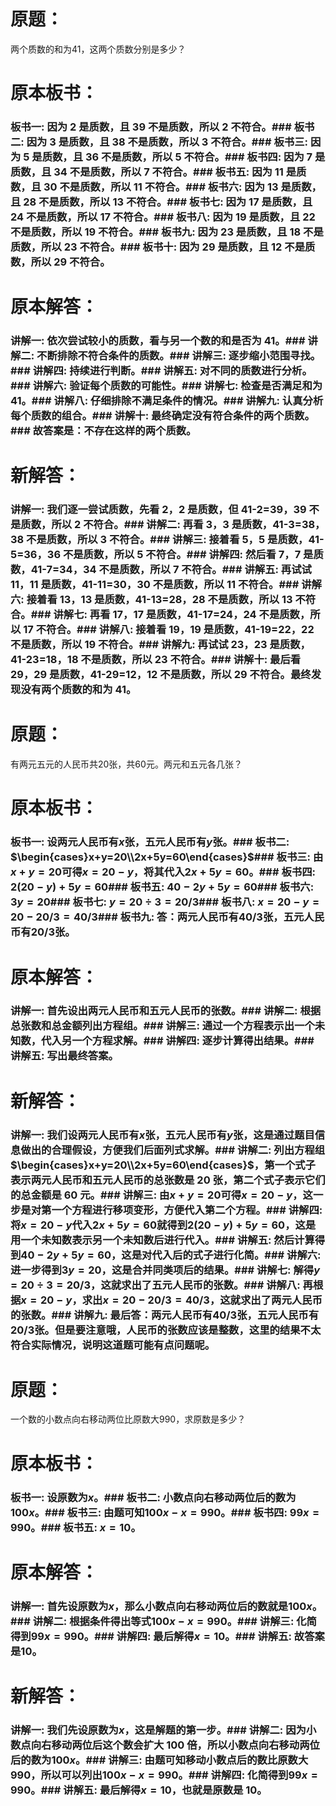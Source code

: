 # 原题：
两个质数的和为41，这两个质数分别是多少？

# 原本板书：
### 板书一: 因为 2 是质数，且 39 不是质数，所以 2 不符合。### 板书二: 因为 3 是质数，且 38 不是质数，所以 3 不符合。### 板书三: 因为 5 是质数，且 36 不是质数，所以 5 不符合。### 板书四: 因为 7 是质数，且 34 不是质数，所以 7 不符合。### 板书五: 因为 11 是质数，且 30 不是质数，所以 11 不符合。### 板书六: 因为 13 是质数，且 28 不是质数，所以 13 不符合。### 板书七: 因为 17 是质数，且 24 不是质数，所以 17 不符合。### 板书八: 因为 19 是质数，且 22 不是质数，所以 19 不符合。### 板书九: 因为 23 是质数，且 18 不是质数，所以 23 不符合。### 板书十: 因为 29 是质数，且 12 不是质数，所以 29 不符合。

# 原本解答：
### 讲解一: 依次尝试较小的质数，看与另一个数的和是否为 41。### 讲解二: 不断排除不符合条件的质数。### 讲解三: 逐步缩小范围寻找。### 讲解四: 持续进行判断。### 讲解五: 对不同的质数进行分析。### 讲解六: 验证每个质数的可能性。### 讲解七: 检查是否满足和为 41。### 讲解八: 仔细排除不满足条件的情况。### 讲解九: 认真分析每个质数的组合。### 讲解十: 最终确定没有符合条件的两个质数。### 故答案是：不存在这样的两个质数。

# 新解答：
### 讲解一: 我们逐一尝试质数，先看 2，2 是质数，但 41-2=39，39 不是质数，所以 2 不符合。### 讲解二: 再看 3，3 是质数，41-3=38，38 不是质数，所以 3 不符合。### 讲解三: 接着看 5，5 是质数，41-5=36，36 不是质数，所以 5 不符合。### 讲解四: 然后看 7，7 是质数，41-7=34，34 不是质数，所以 7 不符合。### 讲解五: 再试试 11，11 是质数，41-11=30，30 不是质数，所以 11 不符合。### 讲解六: 接着看 13，13 是质数，41-13=28，28 不是质数，所以 13 不符合。### 讲解七: 再看 17，17 是质数，41-17=24，24 不是质数，所以 17 不符合。### 讲解八: 接着看 19，19 是质数，41-19=22，22 不是质数，所以 19 不符合。### 讲解九: 再试试 23，23 是质数，41-23=18，18 不是质数，所以 23 不符合。### 讲解十: 最后看 29，29 是质数，41-29=12，12 不是质数，所以 29 不符合。最终发现没有两个质数的和为 41。

# 原题：
有两元五元的人民币共20张，共60元。两元和五元各几张？

# 原本板书：
### 板书一: 设两元人民币有$x$张，五元人民币有$y$张。### 板书二: $\begin{cases}x+y=20\\2x+5y=60\end{cases}$### 板书三: 由$x+y=20$可得$x=20-y$，将其代入$2x+5y=60$。### 板书四: $2(20-y)+5y=60$### 板书五: $40-2y+5y=60$### 板书六: $3y=20$### 板书七: $y=20\div3=20/3$### 板书八: $x=20-y=20-20/3=40/3$### 板书九: 答：两元人民币有$40/3$张，五元人民币有$20/3$张。

# 原本解答：
### 讲解一: 首先设出两元人民币和五元人民币的张数。### 讲解二: 根据总张数和总金额列出方程组。### 讲解三: 通过一个方程表示出一个未知数，代入另一个方程求解。### 讲解四: 逐步计算得出结果。### 讲解五: 写出最终答案。

# 新解答：
### 讲解一: 我们设两元人民币有$x$张，五元人民币有$y$张，这是通过题目信息做出的合理假设，方便我们后面列式求解。### 讲解二: 列出方程组$\begin{cases}x+y=20\\2x+5y=60\end{cases}$，第一个式子表示两元人民币和五元人民币的总张数是 20 张，第二个式子表示它们的总金额是 60 元。### 讲解三: 由$x+y=20$可得$x=20-y$，这一步是对第一个方程进行移项变形，方便代入第二个方程。### 讲解四: 将$x=20-y$代入$2x+5y=60$就得到$2(20-y)+5y=60$，这是用一个未知数表示另一个未知数后进行代入。### 讲解五: 然后计算得到$40-2y+5y=60$，这是对代入后的式子进行化简。### 讲解六: 进一步得到$3y=20$，这是合并同类项后的结果。### 讲解七: 解得$y=20\div3=20/3$，这就求出了五元人民币的张数。### 讲解八: 再根据$x=20-y$，求出$x=20-20/3=40/3$，这就求出了两元人民币的张数。### 讲解九: 最后答：两元人民币有$40/3$张，五元人民币有$20/3$张。但是要注意哦，人民币的张数应该是整数，这里的结果不太符合实际情况，说明这道题可能有点问题呢。

# 原题：
一个数的小数点向右移动两位比原数大990，求原数是多少？

# 原本板书：
### 板书一: 设原数为$x$。### 板书二: 小数点向右移动两位后的数为$100x$。### 板书三: 由题可知$100x-x=990$。### 板书四: $99x=990$。### 板书五: $x=10$。

# 原本解答：
### 讲解一: 首先设原数为$x$，那么小数点向右移动两位后的数就是$100x$。### 讲解二: 根据条件得出等式$100x-x=990$。### 讲解三: 化简得到$99x=990$。### 讲解四: 最后解得$x=10$。### 讲解五: 故答案是$10$。

# 新解答：
### 讲解一: 我们先设原数为$x$，这是解题的第一步。### 讲解二: 因为小数点向右移动两位后这个数会扩大 100 倍，所以小数点向右移动两位后的数为$100x$。### 讲解三: 由题可知移动小数点后的数比原数大 990，所以可以列出$100x-x=990$。### 讲解四: 化简得到$99x=990$。### 讲解五: 最后解得$x=10$，也就是原数是 10。

